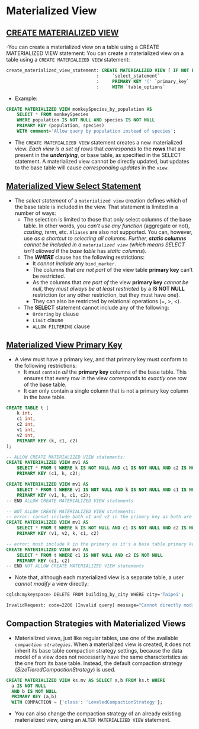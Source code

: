 # Materialized View

## [CREATE MATERIALIZED VIEW](https://docs.scylladb.com/manual/stable/cql/mv.html#create-materialized-view)

-You can create a materialized view on a table using a CREATE MATERIALIZED VIEW statement: You can create a materialized view on a table using a `CREATE MATERIALIZED VIEW` statement:

```sql
create_materialized_view_statement: CREATE MATERIALIZED VIEW [ IF NOT EXISTS ] `view_name` AS
                                  :     `select_statement`
                                  :     PRIMARY KEY '(' `primary_key` ')'
                                  :     WITH `table_options`
```

- Example:

```sql
CREATE MATERIALIZED VIEW monkeySpecies_by_population AS
    SELECT * FROM monkeySpecies
    WHERE population IS NOT NULL AND species IS NOT NULL
    PRIMARY KEY (population, species)
    WITH comment='Allow query by population instead of species';
```

- The `CREATE MATERIALIZED VIEW` statement creates a new materialized view. *Each view is a set of rows* that *corresponds* to the **rows** that are present in the ***underlying***, or base table, as specified in the SELECT statement. A materialized view cannot be directly updated, but updates to the base table will cause *corresponding updates* in the `view`.

## [Materialized View Select Statement](https://docs.scylladb.com/manual/stable/cql/mv.html#mv-select-statement)

- The *select statement* of a `materialized view` creation defines which of the base table is included in the view. That statement is limited in a number of ways:
  - The selection is limited to those that only select columns of the base table. In other words, you *can’t use any function* (aggregate or not), *casting*, *term*, etc. `Aliases` are also not supported. You can, however, use *as a shortcut to *selecting all columns*. Further, ***static columns*** *cannot* be included in a `materialized view` (which means SELECT* *isn’t allowed* if the *base table* has *static columns*).
  - The ***WHERE*** clause has the following restrictions:
    - It *cannot include* any `bind_marker`.
    - The columns that *are not part* of the view table **primary key** can’t be restricted.
    - As the columns that *are part of* the view **primary key** *cannot be null*, they *must always be at least restricted* by a **IS NOT NULL** restriction (or any other restriction, but they must have one).
    - They can also be restricted by relational operations (=, >, <).
  - The **SELECT** statement cannot include any of the following:
    - `Ordering` by clause
    - `Limit` clause
    - `ALLOW FILTERING` clause

## [Materialized View Primary Key](https://docs.scylladb.com/manual/stable/cql/mv.html#mv-primary-key)

- A view must have a primary key, and that primary key must conform to the following restrictions:
  - It must `contain` *all* the **primary key** columns of the base table. This ensures that every row in the view corresponds to *exactly* one row of the base table.
  - It can only contain a single column that is not a primary key column in the base table.

```sql
CREATE TABLE t (
    k int,
    c1 int,
    c2 int,
    v1 int,
    v2 int,
    PRIMARY KEY (k, c1, c2)
);

-- ALLOW CREATE MATERIALIZED VIEW statements:
CREATE MATERIALIZED VIEW mv1 AS
    SELECT * FROM t WHERE k IS NOT NULL AND c1 IS NOT NULL AND c2 IS NOT NULL
    PRIMARY KEY (c1, k, c2);

CREATE MATERIALIZED VIEW mv1 AS
    SELECT * FROM t WHERE v1 IS NOT NULL AND k IS NOT NULL AND c1 IS NOT NULL AND c2 IS NOT NULL
    PRIMARY KEY (v1, k, c1, c2);
-- END ALLOW CREATE MATERIALIZED VIEW statements

-- NOT ALLOW CREATE MATERIALIZED VIEW statements:
-- error: cannot include both v1 and v2 in the primary key as both are not in the base table primary key
CREATE MATERIALIZED VIEW mv1 AS
    SELECT * FROM t WHERE k IS NOT NULL AND c1 IS NOT NULL AND c2 IS NOT NULL AND v1 IS NOT NULL
    PRIMARY KEY (v1, v2, k, c1, c2)

-- error: must include k in the primary as it's a base table primary key column
CREATE MATERIALIZED VIEW mv1 AS
    SELECT * FROM t WHERE c1 IS NOT NULL AND c2 IS NOT NULL
    PRIMARY KEY (c1, c2)
-- END NOT ALLOW CREATE MATERIALIZED VIEW statements
```

- Note that, although each materialized view is a separate table, a user *cannot modify* a view directly:

```bash
cqlsh:mykeyspace> DELETE FROM building_by_city WHERE city='Taipei';

InvalidRequest: code=2200 [Invalid query] message="Cannot directly modify a materialized view"
```

## Compaction Strategies with Materialized Views

- Materialized views, just like regular tables, use one of the available *`compaction strategies`*. When a materialized view is created, it does not inherit its base table compaction strategy settings, because the data model of a view does not necessarily have the same characteristics as the one from its base table. Instead, the default compaction strategy (*SizeTieredCompactionStrategy*) is used.

```sql
CREATE MATERIALIZED VIEW ks.mv AS SELECT a,b FROM ks.t WHERE
  a IS NOT NULL
  AND b IS NOT NULL
  PRIMARY KEY (a,b)
  WITH COMPACTION = {'class': 'LeveledCompactionStrategy'};
```

- You can also change the compaction strategy of an already existing materialized view, using an `ALTER MATERIALIZED VIEW` statement.
